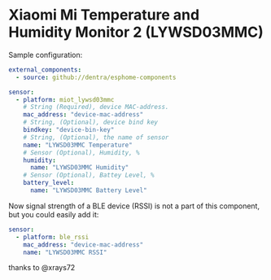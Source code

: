 # Xiaomi Mi Temperature and Humidity Monitor 2 (LYWSD03MMC)

Sample configuration:
```yaml
external_components:
  - source: github://dentra/esphome-components

sensor:
  - platform: miot_lywsd03mmc
    # String (Required), device MAC-address.
    mac_address: "device-mac-address"
    # String, (Optional), device bind key
    bindkey: "device-bin-key"
    # String, (Optional), the name of sensor
    name: "LYWSD03MMC Temperature"
    # Sensor (Optional), Humidity, %
    humidity:
      name: "LYWSD03MMC Humidity"
    # Sensor (Optional), Battey Level, %
    battery_level:
      name: "LYWSD03MMC Battery Level"
```

Now signal strength of a BLE device (RSSI) is not a part of this component, but you could easily add it:
```yaml
sensor:
  - platform: ble_rssi
    mac_address: "device-mac-address"
    name: "LYWSD03MMC RSSI"
```

thanks to @xrays72
